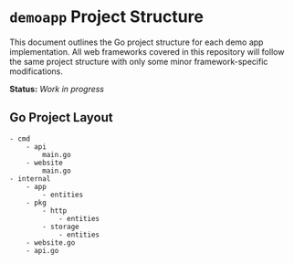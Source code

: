 # `demoapp` Project Structure

This document outlines the Go project structure for each demo app implementation. All web frameworks covered in this repository will follow the same project structure with only some minor framework-specific modifications.

**Status:** *Work in progress*

## Go Project Layout

    - cmd
        - api
            main.go
        - website
            main.go
    - internal
        - app
            - entities
        - pkg
            - http
                - entities
            - storage
                - entities
        - website.go
        - api.go
